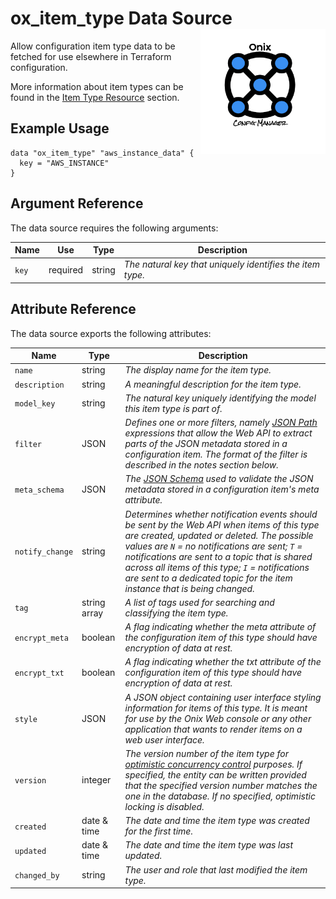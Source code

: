 # ox_item_type Data Source  <img src="../../../docs/pics/ox.png" width="200" height="200" align="right">

Allow configuration item type data to be fetched for use elsewhere in Terraform configuration.

More information about item types can be found in the [Item Type Resource](../resources/ox_item_type.md) section.

## Example Usage

```hcl
data "ox_item_type" "aws_instance_data" {
  key = "AWS_INSTANCE"
}
```

## Argument Reference

The data source requires the following arguments:

| Name | Use | Type |  Description |
|---|---|---|---|
| `key` | required | string | *The natural key that uniquely identifies the item type.* |

## Attribute Reference

The data source exports the following attributes:

| Name | Type |  Description |
|---|---|---|
| `name`| string | *The display name for the item type.* |
| `description` | string | *A meaningful description for the item type.* |
| `model_key` | string | *The natural key uniquely identifying the model this item type is part of.* |
| `filter` | JSON | *Defines one or more filters, namely [JSON Path](https://goessner.net/articles/JsonPath/) expressions that allow the Web API to extract parts of the JSON metadata stored in a configuration item. The format of the filter is described in the notes section below.* |
| `meta_schema` | JSON | *The [JSON Schema](https://json-schema.org/) used to validate the JSON metadata stored in a configuration item's meta attribute.* |
| `notify_change` | string | *Determines whether notification events should be sent by the Web API when items of this type are created, updated or deleted. The possible values are `N` = no notifications are sent; `T` = notifications are sent to a topic that is shared across all items of this type; `I` = notifications are sent to a dedicated topic for the item instance that is being changed.* |
| `tag` | string array | *A list of tags used for searching and classifying the item type.* |
| `encrypt_meta` | boolean | *A flag indicating whether the meta attribute of the configuration item of this type should have encryption of data at rest.* |
| `encrypt_txt` | boolean | *A flag indicating whether the txt attribute of the configuration item of this type should have encryption of data at rest.* |
| `style` | JSON | *A JSON object containing user interface styling information for items of this type. It is meant for use by the Onix Web console or any other application that wants to render items on a web user interface.* |
| `version` | integer | *The version number of the item type for [optimistic concurrency control](https://en.wikipedia.org/wiki/Optimistic_concurrency_control) purposes. If specified, the entity can be written provided that the specified version number matches the one in the database. If no specified, optimistic locking is disabled.* |
| `created` | date & time | *The date and time the item type was created for the first time.* |
| `updated` | date & time | *The date and time the item type was last updated.* |
| `changed_by` | string | *The user and role that last modified the item type.* |
